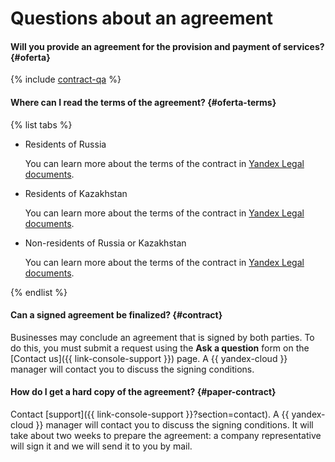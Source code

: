 # Questions about an agreement

#### Will you provide an agreement for the provision and payment of services? {#oferta}

{% include [contract-qa](../../billing/_includes/contract-qa.md) %}

#### Where can I read the terms of the agreement? {#oferta-terms}

{% list tabs %}

- Residents of Russia

   You can learn more about the terms of the contract in [Yandex Legal documents](https://yandex.ru/legal/cloud_oferta/?lang=en).

- Residents of Kazakhstan

   You can learn more about the terms of the contract in [Yandex Legal documents](https://yandex.com/legal/cloud_oferta_kz/?lang=en).

- Non-residents of Russia or Kazakhstan

   You can learn more about the terms of the contract in [Yandex Legal documents](https://yandex.com/legal/cloud_customer_agreement/?lang=en).

{% endlist %}

#### Can a signed agreement be finalized? {#contract}

Businesses may conclude an agreement that is signed by both parties. To do this, you must submit a request using the **Ask a question** form on the [Contact us]({{ link-console-support }}) page. A {{ yandex-cloud }} manager will contact you to discuss the signing conditions.


#### How do I get a hard copy of the agreement? {#paper-contract}

Contact [support]({{ link-console-support }}?section=contact). A {{ yandex-cloud }} manager will contact you to discuss the signing conditions. It will take about two weeks to prepare the agreement: a company representative will sign it and we will send it to you by mail.
